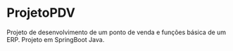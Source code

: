 # ProjetoPDV
Projeto de desenvolvimento de um ponto de venda e funções básica de um ERP. Projeto em SpringBoot Java.
